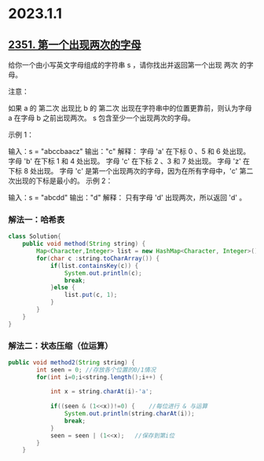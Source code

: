 # 2023.1.1

## [2351. 第一个出现两次的字母](https://leetcode.cn/problems/first-letter-to-appear-twice/)

给你一个由小写英文字母组成的字符串 s ，请你找出并返回第一个出现 两次 的字母。

注意：

如果 a 的 第二次 出现比 b 的 第二次 出现在字符串中的位置更靠前，则认为字母 a 在字母 b 之前出现两次。
s 包含至少一个出现两次的字母。


示例 1：

输入：s = "abccbaacz"
输出："c"
解释：
字母 'a' 在下标 0 、5 和 6 处出现。
字母 'b' 在下标 1 和 4 处出现。
字母 'c' 在下标 2 、3 和 7 处出现。
字母 'z' 在下标 8 处出现。
字母 'c' 是第一个出现两次的字母，因为在所有字母中，'c' 第二次出现的下标是最小的。
示例 2：

输入：s = "abcdd"
输出："d"
解释：
只有字母 'd' 出现两次，所以返回 'd' 。



### 解法一：哈希表

```java
class Solution{
	public void method(String string) {
		Map<Character,Integer> list = new HashMap<Character, Integer>();
		for(char c :string.toCharArray()) {
			if(list.containsKey(c)) {
				System.out.println(c);
				break;
			}else {
				list.put(c, 1);
			}
		}
	}
}
```



### 解法二：状态压缩（位运算）

```java
public void method2(String string) {
		int seen = 0; //存放各个位置的0/1情况
		for(int i=0;i<string.length();i++) {
			
			int x = string.charAt(i)-'a'; 
			
			if((seen & (1<<x))!=0) {	//每位进行 & 与运算
				System.out.println(string.charAt(i));
				break;
			}
			seen = seen | (1<<x);	//保存到第i位
		}
	}
```

